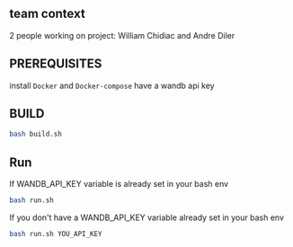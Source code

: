 ## team context
2 people working on project: William Chidiac and Andre Diler

## PREREQUISITES

install ```Docker``` and ```Docker-compose```
have a wandb api key
## BUILD
```bash
bash build.sh
```
## Run


If WANDB_API_KEY variable is already set in your bash env
```bash
bash run.sh
```
If you don't have a WANDB_API_KEY variable already set in your bash env
```bash
bash run.sh YOU_API_KEY
```